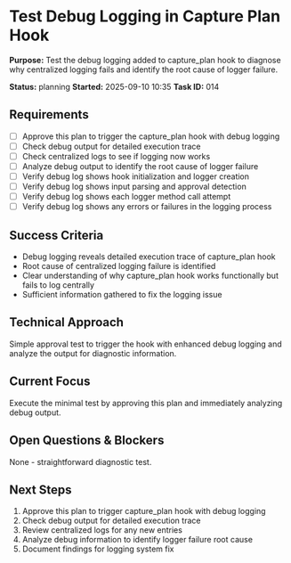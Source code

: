 # Test Debug Logging in Capture Plan Hook

**Purpose:** Test the debug logging added to capture_plan hook to diagnose why centralized logging fails and identify the root cause of logger failure.

**Status:** planning
**Started:** 2025-09-10 10:35
**Task ID:** 014

## Requirements
- [ ] Approve this plan to trigger the capture_plan hook with debug logging
- [ ] Check debug output for detailed execution trace
- [ ] Check centralized logs to see if logging now works
- [ ] Analyze debug output to identify the root cause of logger failure
- [ ] Verify debug log shows hook initialization and logger creation
- [ ] Verify debug log shows input parsing and approval detection
- [ ] Verify debug log shows each logger method call attempt
- [ ] Verify debug log shows any errors or failures in the logging process

## Success Criteria
- Debug logging reveals detailed execution trace of capture_plan hook
- Root cause of centralized logging failure is identified
- Clear understanding of why capture_plan hook works functionally but fails to log centrally
- Sufficient information gathered to fix the logging issue

## Technical Approach
Simple approval test to trigger the hook with enhanced debug logging and analyze the output for diagnostic information.

## Current Focus
Execute the minimal test by approving this plan and immediately analyzing debug output.

## Open Questions & Blockers
None - straightforward diagnostic test.

## Next Steps
1. Approve this plan to trigger capture_plan hook with debug logging
2. Check debug output for detailed execution trace
3. Review centralized logs for any new entries
4. Analyze debug information to identify logger failure root cause
5. Document findings for logging system fix